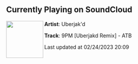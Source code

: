 ## Currently Playing on SoundCloud

[<img align="left" width="100" src="https://i1.sndcdn.com/artworks-aPHQNYHPQslBk9Nh-SKKkaA-t500x500.jpg">](https://soundcloud.com/uberjakd/9pm-uberjakd-remix-atb)

**Artist**: Uberjak'd 

**Track**: 9PM [Uberjakd Remix] - ATB

Last updated at 02/24/2023 20:09
